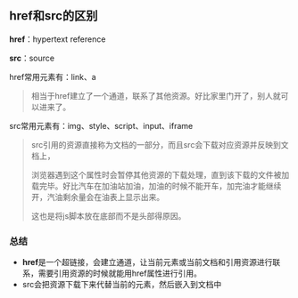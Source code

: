 ## href和src的区别

**href**：hypertext reference

**src**：source

href常用元素有：link、a

> 相当于href建立了一个通道，联系了其他资源。好比家里门开了，别人就可以进来了。

src常用元素有：img、style、script、input、iframe

> src引用的资源直接称为文档的一部分，而且src会下载对应资源并反映到文档上，
>
> 浏览器遇到这个属性时会暂停其他资源的下载处理，直到该下载的文件被加载完毕。好比汽车在加油站加油，加油的时候不能开车，加完油才能继续开，汽油剩余量会在油表上显示出来。
>
> 这也是将js脚本放在底部而不是头部得原因。



### 总结

- **href**是一个超链接，会建立通道，让当前元素或当前文档和引用资源进行联系，需要引用资源的时候就能用href属性进行引用。
- src会把资源下载下来代替当前的元素，然后嵌入到文档中

